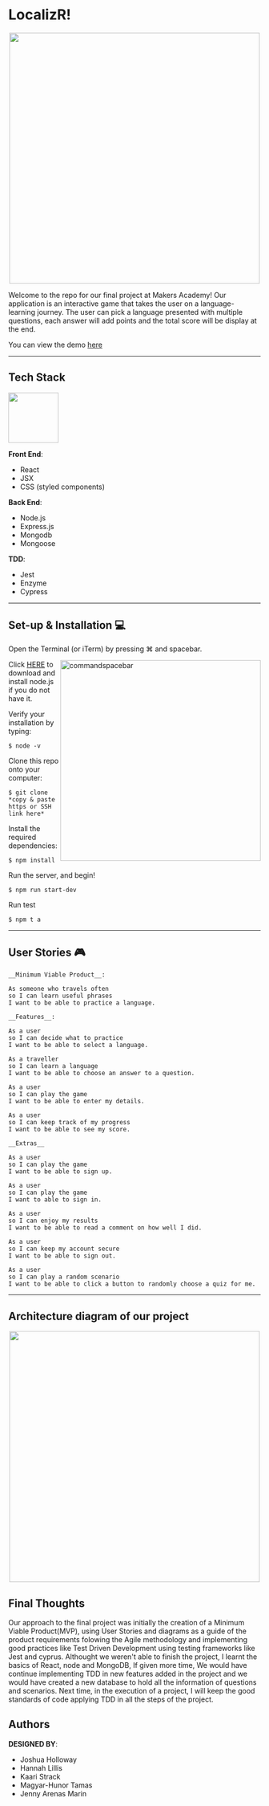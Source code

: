 # LocalizR!

<p align="center">
 <img src="https://user-images.githubusercontent.com/29259526/38883114-eb07d3ea-4263-11e8-9acc-ab4794077306.png" width="500" ="center">
 </p>

Welcome to the repo for our final project at Makers Academy! Our application is an interactive game that takes the user on a language-learning journey. The user can pick a language presented with multiple questions, each answer will add points and the total score will be display at the end.

You can view the demo [here](https://drive.google.com/file/d/1W6bZvriSezpICfNLzMZp4kgpO7OQm700/view?usp=sharing)


<hr>

## Tech Stack

<img src="https://image.ibb.co/czRdzx/la_reactnpm.png" width="100" alight="left"/>

__Front End__:
- React
- JSX
- CSS (styled components)

__Back End__:
- Node.js
- Express.js
- Mongodb
- Mongoose

__TDD__:
- Jest
- Enzyme
- Cypress

<hr>

## Set-up & Installation :computer:

Open the Terminal (or iTerm) by pressing ⌘ and spacebar.

<img src="https://image.ibb.co/dXVJXH/la_terminal.png" alt="commandspacebar" width="400" align="right"/>

Click [HERE](https://nodejs.org/en/) to download and install node.js if you do not have it.

Verify your installation by typing:
```
$ node -v
```
Clone this repo onto your computer:
```
$ git clone *copy & paste https or SSH link here*
```
Install the required dependencies:
```
$ npm install
```
Run the server, and begin!
```
$ npm run start-dev
```
Run test 
```
$ npm t a
```

<hr>

## User Stories :video_game:
```
__Minimum Viable Product__:

As someone who travels often
so I can learn useful phrases 
I want to be able to practice a language.

__Features__:

As a user
so I can decide what to practice
I want to be able to select a language.

As a traveller
so I can learn a language
I want to be able to choose an answer to a question.

As a user
so I can play the game
I want to be able to enter my details.

As a user
so I can keep track of my progress 
I want to be able to see my score.

__Extras__

As a user
so I can play the game
I want to be able to sign up.

As a user
so I can play the game 
I want to able to sign in.

As a user
so I can enjoy my results 
I want to be able to read a comment on how well I did.

As a user
so I can keep my account secure 
I want to be able to sign out.

As a user
so I can play a random scenario
I want to be able to click a button to randomly choose a quiz for me.
```
<hr>

## Architecture diagram of our project

<p align="center">
 <img src="https://user-images.githubusercontent.com/29259526/38885862-34842066-426c-11e8-9a4d-f86866bf2eca.png" width="500" ="center">
 </p>


## Final Thoughts

Our approach to the final project was initially the creation of a Minimum Viable Product(MVP), using User Stories and diagrams as a guide of the product requirements folowing the Agile methodology and implementing good practices like Test Driven Development using testing frameworks like Jest and cyprus. 
Althought we weren't able to finish the project, I learnt the basics of React, node and MongoDB, If given more time, We would have continue implementing TDD in new features added in the project and we would have created a new database to hold all the information of questions and scenarios.
Next time, in the execution of a project, I will keep the good standards of code applying TDD in all the steps of the project.


## Authors

__DESIGNED BY__:
- Joshua Holloway
- Hannah Lillis
- Kaari Strack
- Magyar-Hunor Tamas
- Jenny Arenas Marin



